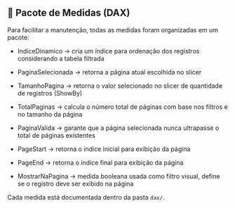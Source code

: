 ## 📘 Pacote de Medidas (DAX)

Para facilitar a manutenção, todas as medidas foram organizadas em um pacote:

* IndiceDinamico → cria um índice para ordenação dos registros considerando a tabela filtrada

* PaginaSelecionada → retorna a página atual escolhida no slicer

* TamanhoPagina → retorna o valor selecionado no slicer de quantidade de registros (ShowBy)

* TotalPaginas → calcula o número total de páginas com base nos filtros e no tamanho da página

* PaginaValida → garante que a página selecionada nunca ultrapasse o total de páginas existentes

* PageStart → retorna o índice inicial para exibição da página

* PageEnd → retorna o índice final para exibição da página

* MostrarNaPagina → medida booleana usada como filtro visual, define se o registro deve ser exibido na página

Cada medida está documentada dentro da pasta `dax/`.
